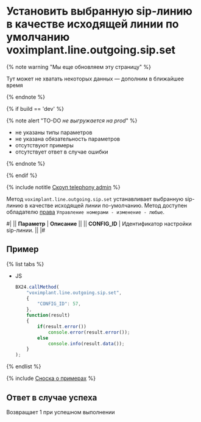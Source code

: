 # Установить выбранную sip-линию в качестве исходящей линии по умолчанию voximplant.line.outgoing.sip.set

{% note warning "Мы еще обновляем эту страницу" %}

Тут может не хватать некоторых данных — дополним в ближайшее время

{% endnote %}

{% if build == 'dev' %}

{% note alert "TO-DO _не выгружается на prod_" %}

- не указаны типы параметров
- не указана обязательность параметров
- отсутствуют примеры
- отсутствует ответ в случае ошибки

{% endnote %}

{% endif %}

{% include notitle [Скоуп telephony admin](../../_includes/scope-telephony-admin.md) %}

Метод `voximplant.line.outgoing.sip.set` устанавливает выбранную sip-линию в качестве исходящей линии по-умолчанию. Метод доступен обладателю [права](https://helpdesk.bitrix24.ru/open/18177766/) `Управление номерами - изменение - любые`.

#|
|| **Параметр** | **Описание** ||
|| **CONFIG_ID** | Идентификатор настройки sip-линии. ||
|#

## Пример

{% list tabs %}

- JS

    ```js
    BX24.callMethod(
        "voximplant.line.outgoing.sip.set",
        {
            "CONFIG_ID": 57,
        },
        function(result)
        {
            if(result.error())
                console.error(result.error());
            else
                console.info(result.data());
        }
    );
    ```

{% endlist %}

{% include [Сноска о примерах](../../../../_includes/examples.md) %}

## Ответ в случае успеха

Возвращает 1 при успешном выполнении